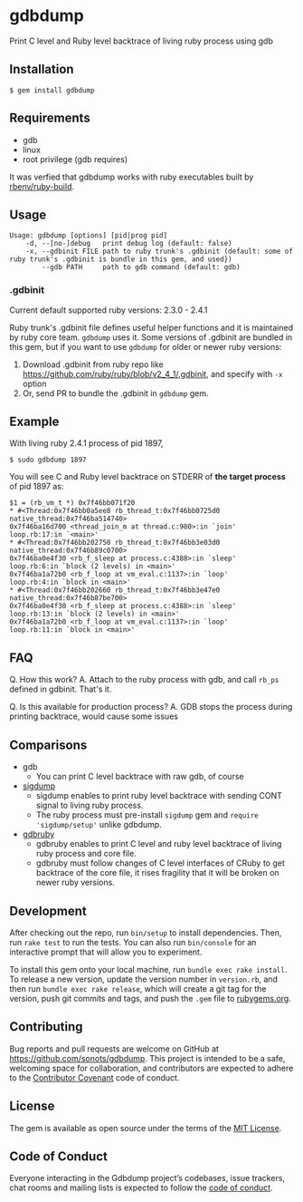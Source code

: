 # gdbdump

Print C level and Ruby level backtrace of living ruby process using gdb

## Installation

```
$ gem install gdbdump
```

## Requirements

* gdb
* linux
* root privilege (gdb requires)

It was verfied that gdbdump works with ruby executables built by [rbenv/ruby-build](https://github.com/rbenv/ruby-build).

## Usage

```
Usage: gdbdump [options] [pid|prog pid]
    -d, --[no-]debug   print debug log (default: false)
    -x, --gdbinit FILE path to ruby trunk's .gdbinit (default: some of ruby trunk's .gdbinit is bundle in this gem, and used})
        --gdb PATH     path to gdb command (default: gdb)
```

### .gdbinit

Current default supported ruby versions: 2.3.0 - 2.4.1

Ruby trunk's .gdbinit file defines useful helper functions and it is maintained by ruby core team. `gdbdump` uses it.
Some versions of .gdbinit are bundled in this gem, but if you want to use `gdbdump` for older or newer ruby versions:

1. Download .gdbinit from ruby repo like https://github.com/ruby/ruby/blob/v2_4_1/.gdbinit, and specify with `-x` option
2. Or, send PR to bundle the .gdbinit in `gdbdump` gem.

## Example

With living ruby 2.4.1 process of pid 1897,

```
$ sudo gdbdump 1897
```

You will see C and Ruby level backtrace on STDERR of **the target process** of pid 1897 as:

```
$1 = (rb_vm_t *) 0x7f46bb071f20
* #<Thread:0x7f46bb0a5ee8 rb_thread_t:0x7f46bb0725d0 native_thread:0x7f46ba514740>
0x7f46ba16d700 <thread_join_m at thread.c:980>:in `join'
loop.rb:17:in `<main>'
* #<Thread:0x7f46bb202750 rb_thread_t:0x7f46bb3e03d0 native_thread:0x7f46b89c0700>
0x7f46ba0e4f30 <rb_f_sleep at process.c:4388>:in `sleep'
loop.rb:6:in `block (2 levels) in <main>'
0x7f46ba1a72b0 <rb_f_loop at vm_eval.c:1137>:in `loop'
loop.rb:4:in `block in <main>'
* #<Thread:0x7f46bb202660 rb_thread_t:0x7f46bb3e47e0 native_thread:0x7f46b87be700>
0x7f46ba0e4f30 <rb_f_sleep at process.c:4388>:in `sleep'
loop.rb:13:in `block (2 levels) in <main>'
0x7f46ba1a72b0 <rb_f_loop at vm_eval.c:1137>:in `loop'
loop.rb:11:in `block in <main>'
```

## FAQ

Q. How this work?
A. Attach to the ruby process with gdb, and call `rb_ps` defined in gdbinit. That's it.

Q. Is this available for production process?
A. GDB stops the process during printing backtrace, would cause some issues

## Comparisons

* gdb
  * You can print C level backtrace with raw gdb, of course
* [sigdump](https://github.com/frsyuki/sigdump)
  * sigdump enables to print ruby level backtrace with sending CONT signal to living ruby process.
  * The ruby process must pre-install `sigdump` gem and `require 'sigdump/setup'` unlike gdbdump.
* [gdbruby](https://github.com/gunyarakun/gdbruby)
  * gdbruby enables to print C level and ruby level backtrace of living ruby process and core file.
  * gdbruby must follow changes of C level interfaces of CRuby to get backtrace of the core file, it rises fragility that it will be broken on newer ruby versions.

## Development

After checking out the repo, run `bin/setup` to install dependencies. Then, run `rake test` to run the tests. You can also run `bin/console` for an interactive prompt that will allow you to experiment.

To install this gem onto your local machine, run `bundle exec rake install`. To release a new version, update the version number in `version.rb`, and then run `bundle exec rake release`, which will create a git tag for the version, push git commits and tags, and push the `.gem` file to [rubygems.org](https://rubygems.org).

## Contributing

Bug reports and pull requests are welcome on GitHub at https://github.com/sonots/gdbdump. This project is intended to be a safe, welcoming space for collaboration, and contributors are expected to adhere to the [Contributor Covenant](http://contributor-covenant.org) code of conduct.

## License

The gem is available as open source under the terms of the [MIT License](http://opensource.org/licenses/MIT).

## Code of Conduct

Everyone interacting in the Gdbdump project’s codebases, issue trackers, chat rooms and mailing lists is expected to follow the [code of conduct](https://github.com/[USERNAME]/gdbdump/blob/master/CODE_OF_CONDUCT.md).
